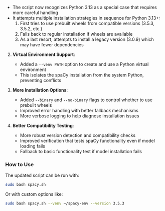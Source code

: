 - The script now recognizes Python 3.13 as a special case that requires more careful handling
- It attempts multiple installation strategies in sequence for Python 3.13+:
  1. First tries to use prebuilt wheels from compatible versions (3.5.3, 3.5.2, etc.)
  2. Falls back to regular installation if wheels are available
  3. As a last resort, attempts to install a legacy version (3.0.9) which may have fewer dependencies

2. **Virtual Environment Support**:
   - Added a `--venv PATH` option to create and use a Python virtual environment
   - This isolates the spaCy installation from the system Python, preventing conflicts

3. **More Installation Options**:
   - Added `--binary` and `--no-binary` flags to control whether to use prebuilt wheels
   - Improved error handling with better fallback mechanisms
   - More verbose logging to help diagnose installation issues

4. **Better Compatibility Testing**:
   - More robust version detection and compatibility checks
   - Improved verification that tests spaCy functionality even if model loading fails
   - Fallback to basic functionality test if model installation fails

### How to Use

The updated script can be run with:

```bash
sudo bash spacy.sh
```

Or with custom options like:

```bash
sudo bash spacy.sh --venv ~/spacy-env --version 3.5.3
```

